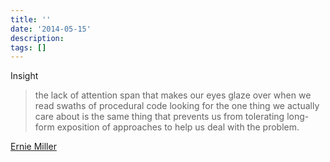 ```yaml
---
title: ''
date: '2014-05-15'
description:
tags: []
---
```


Insight

> the lack of attention span that makes our eyes glaze over when we read swaths of procedural code looking for the one thing we actually care about is the same thing that prevents us from tolerating long-form exposition of approaches to help us deal with the problem.

[Ernie Miller](https://gist.github.com/dhh/4849a20d2ba89b34b201#comment-1228704)
